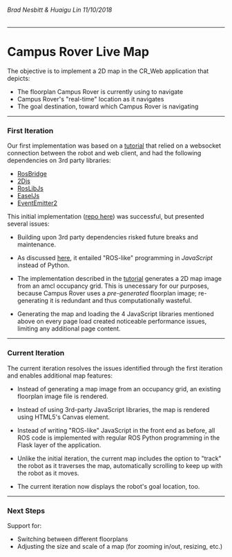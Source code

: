 ###### Brad Nesbitt & Huaigu Lin 11/10/2018

---

# Campus Rover Live Map

The objective is to implement a 2D map in the CR_Web application that depicts:

* The floorplan Campus Rover is currently using to navigate
* Campus Rover's "real-time" location as it navigates
* The goal destination, toward which Campus Rover is navigating

---

### First Iteration

Our first implementation was based on a [tutorial](http://wiki.ros.org/ros2djs/Tutorials/VisualizingAMap) that relied on a websocket connection between the robot and web client, and had the following dependencies on 3rd party libraries:

* [RosBridge](http://wiki.ros.org/rosbridge_suite)
* [2Djs](https://www.npmjs.com/package/2djs)
* [RosLibJs](http://wiki.ros.org/roslibjs)
* [EaselJs](https://www.createjs.com/easeljs)
* [EventEmitter2](https://www.npmjs.com/package/eventemitter2)

This initial implementation ([repo here](https://github.com/campusrover/Campus-Rover-Web-Tools/tree/master/CR%20Live%20Map)) was successful, but presented several issues: 

* Building upon 3rd party dependencies risked future breaks and maintenance.

* As discussed [here](https://github.com/campusrover/labnotebook/blob/master/Flask%20%26%20ROS.md), it entailed "ROS-like" programming in _JavaScript_  instead of Python.

* The implementation described in the [tutorial](http://wiki.ros.org/ros2djs/Tutorials/VisualizingAMap) generates a 2D map image from an amcl occupancy grid. This is unecessary for our purposes, because Campus Rover uses a _pre-generated_ floorplan image; re-generating it is redundant and thus computationally wasteful.

* Generating the map and loading the 4 JavaScript libraries mentioned above on every page load created noticeable performance issues, limiting any additional page content.

---

### Current Iteration

The current iteration resolves the issues identified through the first iteration and enables additional map features:

* Instead of generating a map image from an occupancy grid, an existing floorplan image file is rendered.

* Instead of using 3rd-party JavaScript libraries, the map is rendered using HTML5's Canvas element.

* Instead of writing "ROS-like" JavaScript in the front end as before, all ROS code is implemented with regular ROS Python programming in the Flask layer of the application.

* Unlike the initial iteration, the current map includes the option to "track" the robot as it traverses the map, automatically scrolling to keep up with the robot as it moves.

* The current iteration now displays the robot's goal location, too.


---

### Next Steps

Support for:

* Switching between different floorplans
* Adjusting the size and scale of a map (for zooming in/out, resizing, etc.)
